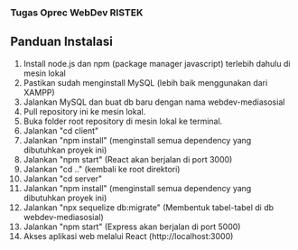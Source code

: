 ### Tugas Oprec WebDev RISTEK
## Panduan Instalasi
1. Install node.js dan npm (package manager javascript) terlebih dahulu di mesin lokal
2. Pastikan sudah menginstall MySQL (lebih baik menggunakan dari XAMPP)
3. Jalankan MySQL dan buat db baru dengan nama webdev-mediasosial
4. Pull repository ini ke mesin lokal.
5. Buka folder root repository di mesin lokal ke terminal.
6. Jalankan "cd client"
7. Jalankan "npm install" (menginstall semua dependency yang dibutuhkan proyek ini)
8. Jalankan "npm start" (React akan berjalan di port 3000)
9. Jalankan "cd .." (kembali ke root direktori)
10. Jalankan "cd server" 
11. Jalankan "npm install" (menginstall semua dependency yang dibutuhkan proyek ini)
12. Jalankan "npx sequelize db:migrate" (Membentuk tabel-tabel di db webdev-mediasosial)
13. Jalankan "npm start" (Express akan berjalan di port 5000)
14. Akses aplikasi web melalui React (http://localhost:3000)